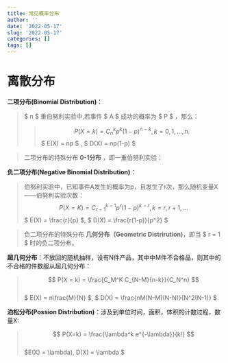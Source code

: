 ```yaml
---
title: 常见概率分布
author: ''
date: '2022-05-17'
slug: '2022-05-17'
categories: []
tags: []
---
```




# 离散分布

**二项分布(Binomial Distribution)**：
> $ n $ 重伯努利实验中,若事件 $ A $ 成功的概率为 $ P $ ，那么：
>> $$ P(X = k) = C_n^k p^k(1-p)^{n-k}, k = 0,1,...,n. $$
> $ E(X) = np $ , $ D(X) = np(1-p) $

> 二项分布的特殊分布 **0-1分布** ，即一重伯努利实验：

**负二项分布(Negative Binomial Distribution)**：
> 伯努利实验中，已知事件A发生的概率为p，且发生了r次，那么随机变量X——伯努利实验次数：
> $$ P(X = K) = C_{r-1}^{k-1}p^r(1-p)^{k-r}, k = r,r+1,... $$
> $ E(X) = \frac{r}{p} $, $ D(X) = \frac{r(1-p)}{p^2} $

> 负二项分布的特殊分布  **几何分布（Geometric Distrirution)**，即当 $ r = 1 $ 时的负二项分布。

**超几何分布**：不放回的随机抽样，设有N件产品，其中中M件不合格品，则其中的不合格的件数服从超几何分布： 
> $$ P(X = k) = \frac{C_M^K C_{N-M}{n-k}}{C_N^n} $$  
> $ E(X) = n\frac{M}{N} $, $ D(X) = \frac{nM(N-M)(N-N)}{N^2(N-1)} $

**泊松分布(Possion Distribution)**：涉及到单位时间，面积，体积的计数过程，数量X:
> $$ P(X=k) = \frac{\lambda^k e^{-\lambda}}{k!}  $$  
> $E(X) = \lambda), D(X) = \lambda $
